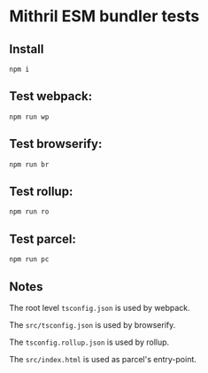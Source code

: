 # Mithril ESM bundler tests

## Install

    npm i

## Test webpack:

    npm run wp

## Test browserify:

    npm run br

## Test rollup:

    npm run ro

## Test parcel:

    npm run pc

## Notes

The root level `tsconfig.json` is used by webpack.

The `src/tsconfig.json` is used by browserify.

The `tsconfig.rollup.json` is used by rollup.

The `src/index.html` is used as parcel's entry-point.
